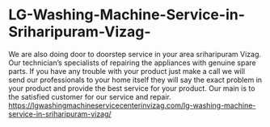 # LG-Washing-Machine-Service-in-Sriharipuram-Vizag-
We are also doing door to doorstep service in your area sriharipuram Vizag. Our technician’s specialists of repairing the appliances with genuine spare parts. If you have any trouble with your product just make a call we will send our professionals to your home itself they will say the exact problem in your product and provide the best service for your product. Our main is to the satisfied customer for our service and repair. https://lgwashingmachineservicecenterinvizag.com/lg-washing-machine-service-in-sriharipuram-vizag/
